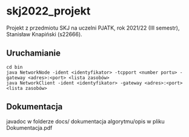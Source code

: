 # skj2022_projekt
Projekt z przedmiotu SKJ na uczelni PJATK, rok 2021/22 (III semestr), Stanisław Knapiński (s22666).

## Uruchamianie
```
cd bin
java NetworkNode -ident <identyfikator> -tcpport <number portu> -gateway <adres>:<port> <lista zasobów>
java NetworkClient -ident <identyfikator> -gateway <adres>:<port> <lista zasobów>
```

## Dokumentacja

javadoc w folderze docs/
dokumentacja algorytmu/opis w pliku Dokumentacja.pdf